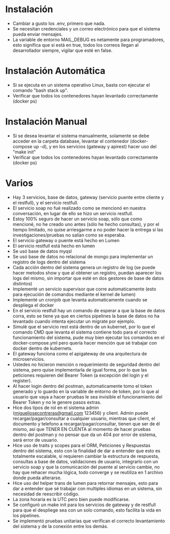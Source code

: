 # Instalación

- Cambiar a gusto los .env, primero que nada.
- Se necesitan credenciales y un correo electrónico para que el sistema pueda enviar mensajes.
- La variable de entorno MAIL_DEBUG es netamente para programadores, esto significa que si está en true, todos los correos llegan al desarrollador siempre, vigilar que esté en false.

# Instalación Automática

- Si se ejecuta en un sistema operativo Linux, basta con ejecutar el comando "bash stack up".
- Verificar que todos los contenedores hayan levantado correctamente (docker ps)

# Instalación Manual

- Si se desea levantar el sistema manualmente, solamente se debe acceder en la carpeta database, levantar el contenedor (docker-compose up -d), y en los servicios (gateway y apirest) hacer uso del "make init"
- Verificar que todos los contenedores hayan levantado correctamente (docker ps)

# Varios
- Hay 3 servicios, base de datos, gateway (servicio puente entre cliente y el restfull), y el servicio restfull.
- El servicio soap no fué realizado como se mencionó en nuestra conversación, en lugar de ello se hizo un servicio restfull.
- Estoy 100% seguro de hacer un servicio soap, sólo que como mencioné, no he creado uno antes (sólo he hecho consultas), y por el tiempo limitado, no quise arriesgarme a no poder hacer la entrega si las investigaciones/pruebas no salían como se esperaba.
- El servicio gateway o puente está hecho en Lumen
- El servicio restfull está hecho en lumen
- Se usó base de datos myqsl
- Se usó base de datos no relacional de mongo para implementar un registro de logs dentro del sistema 
- Cada acción dentro del sistema genera un registro de log (se puede hacer metodos show y que al obtener un registro, puedan aparecer los logs del mismo, sin importar que esté en dos gestores de base de datos distintos)
- Implementé un servicio supervisor que corre automaticamente (esto para ejecución de comandos mediante el kernel de lumen)
- Implementé un cronjob que levanta automaticamente cuando se despliega el docker
- En el servicio restfull hay un comando de esperar a que la base de datos corra, esto se tiene ya que en ciertos pipelines la base de datos no ha levantado cuando intenta ejecutar un migrate por ejemplo.
- Simulé que el servicio rest está dentro de un kubernet, por lo que el comando CMD que levanta el sistema contiene todo para el correcto funcionamiento del sistema, pude muy bien ejecutar los comandos en el docker-compose.yml pero quería hacer mención que sé trabajar con docker dentro de kubernets.
- El gateway funciona como el apigateway de una arquitectura de microservicios.
- Ustedes no hicieron mención o requerimiento de seguridad dentro del sistema, pero quise implementarla de igual forma, por lo que las peticiones requieren del Bearer Token (a excepción del login y el register).
- Al hacer login dentro del postman, automaticamente tomo el token generado y lo guardo en la variable de entorno de token, por lo que al usuario que vaya a hacer pruebas le sea invisible el funcionamiento del Bearer Token y no le genere pasos extras.
- Hice dos tipos de rol en el sistema admin (migueljosecontreras@gmail.com 123456) y client. Admin puede recargar/pagar/consultar a cualquier usuario, mientras que client, el documento y telefono a recargar/pagar/consultar, tienen que ser de él mismo, así que TENER EN CUENTA al momento de hacer pruebas dentro del postman y no pensar que da un 404 por error de sistema, será error de usuario.
- Hice uso de traits y scopes para el ORM, Peticiones y Respuestas dentro del sistema, esto con la finalidad de dar a entender que esto es totalmente escalable, si requieren cambiar la estructura de respuesta, consultas a base de datos, validaciones de usuario, integrarlo con un servicio soap y que la comunicación del puente al servicio cambie, no hay que rehacer mucha lógica, todo converge y se reutiliza en 1 archivo donde pueda alterarse.
- Hice uso del helper trans de lumen para retornar mensajes, esto para dar a entender que sé trabajar con multiples idiomas en un sistema, sin necesidad de reescribir código.
- La zona horaria es la UTC pero bien puede modificarse.
- Se configuró un make init para los servicios de gateway y de restfull para que el despliege sea con un solo comando, esto facilita la vida en los pipelines.
- Se implementó pruebas unitarias que verifican el correcto levantamiento del sistema y de la conexión entre los demás.
